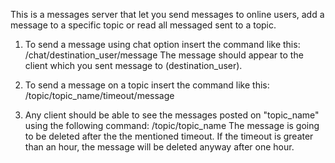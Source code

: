 This is a messages server that let you send messages to online users, add a message to a specific topic or read all messaged sent to a topic.

1. To send a message using chat option insert the command like this: /chat/destination_user/message
The message should appear to the client which you sent message to (destination_user).

2. To send a message on a topic insert the command like this: /topic/topic_name/timeout/message

3. Any client should be able to see the messages posted on "topic_name" using the following command: /topic/topic_name
The message is going to be deleted after the the mentioned timeout. If the timeout is greater than an hour, the message will be deleted anyway after one hour.